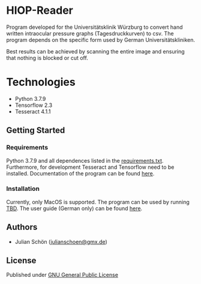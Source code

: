 # HIOP-Reader
Program developed for the Universitätsklinik Würzburg to convert hand written intraocular pressure graphs
(Tagesdruckkurven) to csv. The program depends on the specific form used by German Universitätskliniken.

Best results can be achieved by scanning the entire image and ensuring that nothing is blocked or
cut off.

# Technologies
* Python 3.7.9
* Tensorflow 2.3
* Tesseract 4.1.1

## Getting Started
### Requirements
Python 3.7.9 and all dependences listed in the [requirements.txt](requirements.txt). Furthermore, for
development Tesseract and Tensorflow need to be installed.
Documentation of the program can be found [here](docs/_build/html/index.html).

### Installation
Currently, only MacOS is supported. The program can be used by running [TBD](). The user guide (German only) can be found [here](Benutzerhandbuch.pdf).

## Authors

* Julian Schön (julianschoen@gmx.de)

## License
Published under [GNU General Public License](LICENSE.md)

